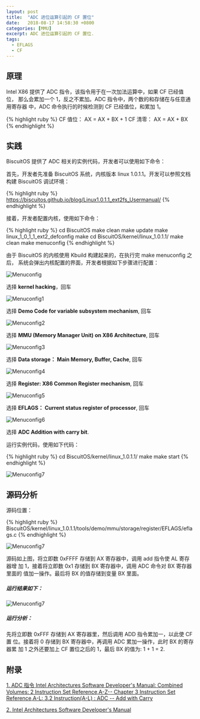 ```yaml
---
layout: post
title:  "ADC 进位运算引起的 CF 置位"
date:   2018-08-17 14:58:30 +0800
categories: [MMU]
excerpt: ADC 进位运算引起的 CF 置位.
tags:
  - EFLAGS
  - CF
---
```


## 原理

Intel X86 提供了 ADC 指令，该指令用于在一次加法运算中，如果 CF 已经值位，
那么会累加一个 1，反之不累加。ADC 指令中，两个数的和存储在与任意通用寄存器
中，ADC 命令执行的时候检测到 CF 已经值位，和累加 1。

{% highlight ruby %}
CF 值位： AX = AX + BX + 1
CF 清零： AX = AX + BX
{% endhighlight %}

## 实践

BiscuitOS 提供了 ADC 相关的实例代码，开发者可以使用如下命令：

首先，开发者先准备 BiscuitOS 系统，内核版本 linux 1.0.1.1。开发可以参照文档
构建 BiscuitOS 调试环境：

{% highlight ruby %}
https://biscuitos.github.io/blog/Linux1.0.1.1_ext2fs_Usermanual/
{% endhighlight %}


接着，开发者配置内核，使用如下命令：

{% highlight ruby %}
cd BiscuitOS
make clean
make update
make linux_1_0_1_1_ext2_defconfig
make
cd BiscuitOS/kernel/linux_1.0.1.1/
make clean
make menuconfig
{% endhighlight %}

由于 BiscuitOS 的内核使用 Kbuild 构建起来的，在执行完 make menuconfig 之后，
系统会弹出内核配置的界面，开发者根据如下步骤进行配置：

![Menuconfig](https://raw.githubusercontent.com/EmulateSpace/PictureSet/master/BiscuitOS/kernel/MMU000003.png)

选择 **kernel hacking**，回车

![Menuconfig1](https://raw.githubusercontent.com/EmulateSpace/PictureSet/master/BiscuitOS/kernel/MMU000004.png)

选择 **Demo Code for variable subsystem mechanism**, 回车

![Menuconfig2](https://raw.githubusercontent.com/EmulateSpace/PictureSet/master/BiscuitOS/kernel/MMU000005.png)

选择 **MMU (Memory Manager Unit) on X86 Architecture**, 回车

![Menuconfig3](https://raw.githubusercontent.com/EmulateSpace/PictureSet/master/BiscuitOS/kernel/MMU000006.png)

选择 **Data storage： Main  Memory, Buffer, Cache**, 回车

![Menuconfig4](https://raw.githubusercontent.com/EmulateSpace/PictureSet/master/BiscuitOS/kernel/MMU000007.png)

选择 **Register: X86 Common Register mechanism**, 回车

![Menuconfig5](https://raw.githubusercontent.com/EmulateSpace/PictureSet/master/BiscuitOS/kernel/MMU000008.png)

选择 **EFLAGS： Current status register of processor**, 回车

![Menuconfig6](https://raw.githubusercontent.com/EmulateSpace/PictureSet/master/BiscuitOS/kernel/MMU000019.png)

选择 **ADC   Addition with carry bit**.

运行实例代码，使用如下代码：

{% highlight ruby %}
cd BiscuitOS/kernel/linux_1.0.1.1/
make 
make start
{% endhighlight %}

![Menuconfig7](https://raw.githubusercontent.com/EmulateSpace/PictureSet/master/BiscuitOS/kernel/MMU000020.png)
## 源码分析

源码位置：

{% highlight ruby %}
BiscuitOS/kernel/linux_1.0.1.1/tools/demo/mmu/storage/register/EFLAGS/eflags.c
{% endhighlight %}

![Menuconfig7](https://raw.githubusercontent.com/EmulateSpace/PictureSet/master/BiscuitOS/kernel/MMU000021.png)

源码如上图，将立即数 0xFFFF 存储到 AX 寄存器中，调用 add 指令使 AL 寄存器增
加 1，接着将立即数 0x1 存储到 BX 寄存器中，调用 ADC 命令对 BX 寄存器里面的
值加一操作。最后将 BX 的值存储到变量 BX 里面。


##### 运行结果如下：

![Menuconfig7](https://raw.githubusercontent.com/EmulateSpace/PictureSet/master/BiscuitOS/kernel/MMU000022.png)

##### 运行分析：

先将立即数 0xFFF 存储到 AX 寄存器里，然后调用 ADD 指令累加一，以此使 CF 置
位。接着将 0 存储到 BX 寄存器中，再调用 ADC 累加一操作，此时 BX 的寄存器累
加 1 之外还要加上 CF 置位之后的 1，最后 BX 的值为: 1 + 1 = 2. 

## 附录

[1. ADC 指令 Intel Architectures Software Developer's Manual: Combined Volumes: 2 Instruction Set Reference,A-Z-- Chapter 3 Instruction Set Reference,A-L: 3.2 Instruction(A-L) : ADC -- Add with Carry](https://software.intel.com/en-us/articles/intel-sdm)

[2. Intel Architectures Software Developer's Manual](https://github.com/BiscuitOS/Documentation/blob/master/Datasheet/Intel-IA32_DevelopmentManual.pdf)

